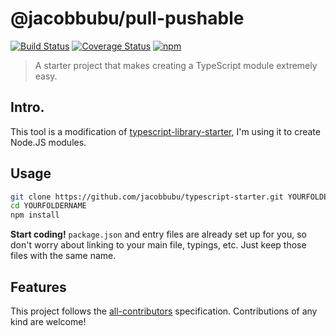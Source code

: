 # @jacobbubu/pull-pushable

[![Build Status](https://travis-ci.org/YOURNAME/@jacobbubu/pushable.svg)](https://travis-ci.org/YOURNAME/@jacobbubu/pushable)
[![Coverage Status](https://coveralls.io/repos/github/YOURNAME/@jacobbubu/pushable/badge.svg)](https://coveralls.io/github/YOURNAME/pushable)
[![npm](https://img.shields.io/npm/v/@YOURNAME/@jacobbubu/pushable.svg)](https://www.npmjs.com/package/@jacobbubu/pushable/)

> A starter project that makes creating a TypeScript module extremely easy.

## Intro.

This tool is a modification of [typescript-library-starter](https://github.com/alexjoverm/typescript-library-starter), I'm using it to create Node.JS modules.

## Usage

```bash
git clone https://github.com/jacobbubu/typescript-starter.git YOURFOLDERNAME
cd YOURFOLDERNAME
npm install
```

**Start coding!** `package.json` and entry files are already set up for you, so don't worry about linking to your main file, typings, etc. Just keep those files with the same name.

## Features

This project follows the [all-contributors](https://github.com/kentcdodds/all-contributors) specification. Contributions of any kind are welcome!
